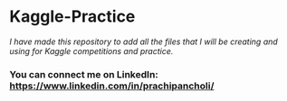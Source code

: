 # Kaggle-Practice
*I have made this repository to add all the files that I will be creating and using for Kaggle competitions and practice.*
### You can connect me on LinkedIn: https://www.linkedin.com/in/prachipancholi/

